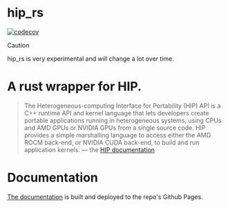 # hip_rs

[![codecov](https://codecov.io/github/smedegaard/hip_rs/branch/main/graph/badge.svg?token=2J63ET3KII)](https://codecov.io/github/smedegaard/hip_rs)

> [!CAUTION]
> hip_rs is very experimental and *will* change a lot over time.

# A rust wrapper for HIP.

> The Heterogeneous-computing Interface for Portability (HIP) API is a C++ runtime API and kernel language that lets developers create portable applications running in heterogeneous systems, using CPUs and AMD GPUs or NVIDIA GPUs from a single source code. HIP provides a simple marshalling language to access either the AMD ROCM back-end, or NVIDIA CUDA back-end, to build and run application kernels.
> — the [HIP documentation](https://rocm.docs.amd.com/projects/HIP/en/latest/what_is_hip.html)

# Documentation

[The documentation](https://smedegaard.github.io/hip_rs/) is built and deployed to the repo's Github Pages.
